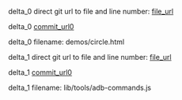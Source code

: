 delta_0 direct git url to file and line number: [file_url](https://www.github.com/tapmodo/Jcrop/commit/4ef885500482ad1aa810d595258cf346965c7099/#diff-4f9485dcbd0d5087fb935e3e78377d776dfd1a1e774bde1206aa04105a6bae6fL24)

delta_0 [commit_url0](https://www.github.com/tapmodo/Jcrop/commit/4ef885500482ad1aa810d595258cf346965c7099)

delta_0 filename: demos/circle.html



delta_1 direct git url to file and line number: [file_url](https://www.github.com/appium/appium-adb/commit/ef43c9749fa8302a32202be0e1eac7f48744982e/#diff-da488f71a078a36fa4fa8b5e5b4c8cf9f441f78d018fb3014e16a9d7f36a1652L220)

delta_1 [commit_url0](https://www.github.com/appium/appium-adb/commit/ef43c9749fa8302a32202be0e1eac7f48744982e)

delta_1 filename: lib/tools/adb-commands.js



